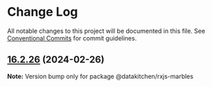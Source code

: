 # Change Log

All notable changes to this project will be documented in this file.
See [Conventional Commits](https://conventionalcommits.org) for commit guidelines.

## [16.2.26](https://github-dk/DataKitchen/ngx-toolkit/compare/v16.2.25...v16.2.26) (2024-02-26)

**Note:** Version bump only for package @datakitchen/rxjs-marbles
